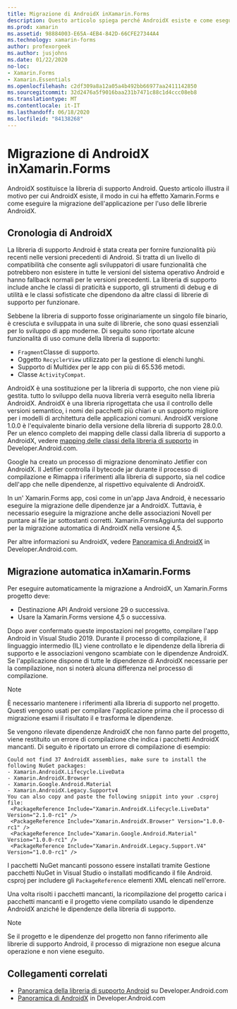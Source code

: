 ```yaml
---
title: Migrazione di AndroidX inXamarin.Forms
description: Questo articolo spiega perché AndroidX esiste e come eseguire la migrazione a AndroidX nell' Xamarin.Forms app.
ms.prod: xamarin
ms.assetid: 98884003-E65A-4EB4-842D-66CFE27344A4
ms.technology: xamarin-forms
author: profexorgeek
ms.author: jusjohns
ms.date: 01/22/2020
no-loc:
- Xamarin.Forms
- Xamarin.Essentials
ms.openlocfilehash: c2df309a8a12a05a4b492bb66977aa2411142850
ms.sourcegitcommit: 32d2476a5f9016baa231b7471c88c1d4ccc08eb8
ms.translationtype: MT
ms.contentlocale: it-IT
ms.lasthandoff: 06/18/2020
ms.locfileid: "84138268"
---
```

# <a name="androidx-migration-in-xamarinforms"></a>Migrazione di AndroidX inXamarin.Forms

AndroidX sostituisce la libreria di supporto Android. Questo articolo illustra il motivo per cui AndroidX esiste, il modo in cui ha effetto Xamarin.Forms e come eseguire la migrazione dell'applicazione per l'uso delle librerie AndroidX.

## <a name="history-of-androidx"></a>Cronologia di AndroidX

La libreria di supporto Android è stata creata per fornire funzionalità più recenti nelle versioni precedenti di Android. Si tratta di un livello di compatibilità che consente agli sviluppatori di usare funzionalità che potrebbero non esistere in tutte le versioni del sistema operativo Android e hanno fallback normali per le versioni precedenti. La libreria di supporto include anche le classi di praticità e supporto, gli strumenti di debug e di utilità e le classi sofisticate che dipendono da altre classi di librerie di supporto per funzionare.

Sebbene la libreria di supporto fosse originariamente un singolo file binario, è cresciuta e sviluppata in una suite di librerie, che sono quasi essenziali per lo sviluppo di app moderne. Di seguito sono riportate alcune funzionalità di uso comune della libreria di supporto:

- `Fragment`Classe di supporto.
- Oggetto `RecyclerView` utilizzato per la gestione di elenchi lunghi.
- Supporto di Multidex per le app con più di 65.536 metodi.
- Classe `ActivityCompat`.

AndroidX è una sostituzione per la libreria di supporto, che non viene più gestita. tutto lo sviluppo della nuova libreria verrà eseguito nella libreria AndroidX. AndroidX è una libreria riprogettata che usa il controllo delle versioni semantico, i nomi dei pacchetti più chiari e un supporto migliore per i modelli di architettura delle applicazioni comuni. AndroidX versione 1.0.0 è l'equivalente binario della versione della libreria di supporto 28.0.0. Per un elenco completo dei mapping delle classi dalla libreria di supporto a AndroidX, vedere [mapping delle classi della libreria di supporto](https://developer.android.com/jetpack/androidx/migrate/class-mappings) in Developer.Android.com.

Google ha creato un processo di migrazione denominato Jetifier con AndroidX. Il Jetifier controlla il bytecode jar durante il processo di compilazione e Rimappa i riferimenti alla libreria di supporto, sia nel codice dell'app che nelle dipendenze, al rispettivo equivalente di AndroidX.

In un' Xamarin.Forms app, così come in un'app Java Android, è necessario eseguire la migrazione delle dipendenze jar a AndroidX. Tuttavia, è necessario eseguire la migrazione anche delle associazioni Novell per puntare ai file jar sottostanti corretti. Xamarin.FormsAggiunta del supporto per la migrazione automatica di AndroidX nella versione 4,5.

Per altre informazioni su AndroidX, vedere [Panoramica di AndroidX](https://developer.android.com/jetpack/androidx) in Developer.Android.com.

## <a name="automatic-migration-in-xamarinforms"></a>Migrazione automatica inXamarin.Forms

Per eseguire automaticamente la migrazione a AndroidX, un Xamarin.Forms progetto deve:

- Destinazione API Android versione 29 o successiva.
- Usare la Xamarin.Forms versione 4,5 o successiva.

Dopo aver confermato queste impostazioni nel progetto, compilare l'app Android in Visual Studio 2019. Durante il processo di compilazione, il linguaggio intermedio (IL) viene controllato e le dipendenze della libreria di supporto e le associazioni vengono scambiate con le dipendenze AndroidX. Se l'applicazione dispone di tutte le dipendenze di AndroidX necessarie per la compilazione, non si noterà alcuna differenza nel processo di compilazione.

> [!NOTE]
> È necessario mantenere i riferimenti alla libreria di supporto nel progetto. Questi vengono usati per compilare l'applicazione prima che il processo di migrazione esami il risultato il e trasforma le dipendenze.

Se vengono rilevate dipendenze AndroidX che non fanno parte del progetto, viene restituito un errore di compilazione che indica i pacchetti AndroidX mancanti. Di seguito è riportato un errore di compilazione di esempio:

```
Could not find 37 AndroidX assemblies, make sure to install the following NuGet packages:
- Xamarin.AndroidX.Lifecycle.LiveData
- Xamarin.AndroidX.Browser
- Xamarin.Google.Android.Material
- Xamarin.AndroidX.Legacy.Supportv4
You can also copy and paste the following snippit into your .csproj file:
 <PackageReference Include="Xamarin.AndroidX.Lifecycle.LiveData" Version="2.1.0-rc1" />
 <PackageReference Include="Xamarin.AndroidX.Browser" Version="1.0.0-rc1" />
 <PackageReference Include="Xamarin.Google.Android.Material" Version="1.0.0-rc1" />
 <PackageReference Include="Xamarin.AndroidX.Legacy.Support.V4" Version="1.0.0-rc1" />
```

I pacchetti NuGet mancanti possono essere installati tramite Gestione pacchetti NuGet in Visual Studio o installati modificando il file Android. csproj per includere gli `PackageReference` elementi XML elencati nell'errore.

Una volta risolti i pacchetti mancanti, la ricompilazione del progetto carica i pacchetti mancanti e il progetto viene compilato usando le dipendenze AndroidX anziché le dipendenze della libreria di supporto.

> [!NOTE]
> Se il progetto e le dipendenze del progetto non fanno riferimento alle librerie di supporto Android, il processo di migrazione non esegue alcuna operazione e non viene eseguito.

## <a name="related-links"></a>Collegamenti correlati

- [Panoramica della libreria di supporto Android](https://developer.android.com/topic/libraries/support-library/index) su Developer.Android.com
- [Panoramica di AndroidX](https://developer.android.com/jetpack/androidx) in Developer.Android.com
